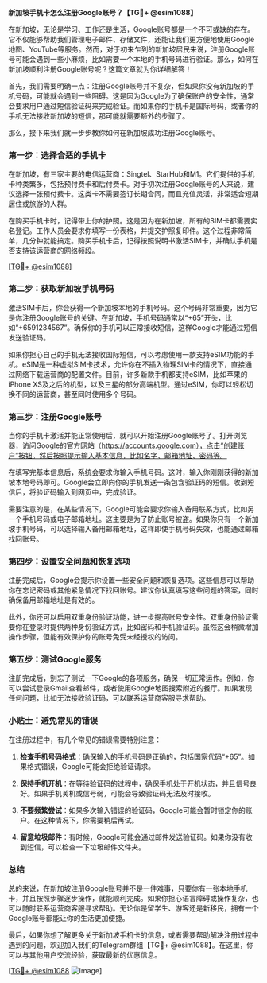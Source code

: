**新加坡手机卡怎么注册Google账号？【TG💪+ @esim1088】**

在新加坡，无论是学习、工作还是生活，Google账号都是一个不可或缺的存在。它不仅能够帮助我们管理电子邮件、存储文件，还能让我们更方便地使用Google地图、YouTube等服务。然而，对于初来乍到的新加坡居民来说，注册Google账号可能会遇到一些小麻烦，比如需要一个本地的手机号码进行验证。那么，如何在新加坡顺利注册Google账号呢？这篇文章就为你详细解答！

首先，我们需要明确一点：注册Google账号并不复杂，但如果你没有新加坡的手机号码，可能就会遇到一些阻碍。这是因为Google为了确保账户的安全性，通常会要求用户通过短信验证码来完成验证。而如果你的手机卡是国际号码，或者你的手机无法接收新加坡的短信，那可能就需要额外的步骤了。

那么，接下来我们就一步步教你如何在新加坡成功注册Google账号。

### 第一步：选择合适的手机卡

在新加坡，有三家主要的电信运营商：Singtel、StarHub和M1。它们提供的手机卡种类繁多，包括预付费卡和后付费卡。对于初次注册Google账号的人来说，建议选择一张预付费卡。这类卡不需要签订长期合同，而且充值灵活，非常适合短期居住或旅游的人群。

在购买手机卡时，记得带上你的护照。这是因为在新加坡，所有的SIM卡都需要实名登记。工作人员会要求你填写一份表格，并提交护照复印件。这个过程非常简单，几分钟就能搞定。购买手机卡后，记得按照说明书激活SIM卡，并确认手机是否支持该运营商的网络频段。

[[TG💪+ @esim1088](https://t.me/s/esim1088)]

### 第二步：获取新加坡手机号码

激活SIM卡后，你会获得一个新加坡本地的手机号码。这个号码非常重要，因为它是你注册Google账号的关键。在新加坡，手机号码通常以“+65”开头，比如“+6591234567”。确保你的手机可以正常接收短信，这样Google才能通过短信发送验证码。

如果你担心自己的手机无法接收国际短信，可以考虑使用一款支持eSIM功能的手机。eSIM是一种虚拟SIM卡技术，允许你在不插入物理SIM卡的情况下，直接通过网络下载运营商的配置文件。目前，许多新款手机都支持eSIM，比如苹果的iPhone XS及之后的机型，以及三星的部分高端机型。通过eSIM，你可以轻松切换不同的运营商，甚至同时使用多个号码。

### 第三步：注册Google账号

当你的手机卡激活并能正常使用后，就可以开始注册Google账号了。打开浏览器，访问Google的官方网站（https://accounts.google.com），点击“创建账户”按钮。然后按照提示输入基本信息，比如名字、邮箱地址、密码等。

在填写完基本信息后，系统会要求你输入手机号码。这时，输入你刚刚获得的新加坡本地号码即可。Google会立即向你的手机发送一条包含验证码的短信。收到短信后，将验证码输入到网页中，完成验证。

需要注意的是，在某些情况下，Google可能会要求你输入备用联系方式，比如另一个手机号码或电子邮箱地址。这主要是为了防止账号被盗。如果你只有一个新加坡手机号码，可以选择输入备用邮箱地址，这样即使手机号码失效，也能通过邮箱找回账号。

### 第四步：设置安全问题和恢复选项

注册完成后，Google会提示你设置一些安全问题和恢复选项。这些信息可以帮助你在忘记密码或其他紧急情况下找回账号。建议你认真填写这些问题的答案，同时确保备用邮箱地址是有效的。

此外，你还可以启用双重身份验证功能，进一步提高账号安全性。双重身份验证需要你在登录时提供两种身份验证方式，比如密码和手机验证码。虽然这会稍微增加操作步骤，但能有效保护你的账号免受未经授权的访问。

### 第五步：测试Google服务

注册完成后，别忘了测试一下Google的各项服务，确保一切正常运作。例如，你可以尝试登录Gmail查看邮件，或者使用Google地图搜索附近的餐厅。如果发现任何问题，比如无法接收验证码，可以联系运营商客服寻求帮助。

### 小贴士：避免常见的错误

在注册过程中，有几个常见的错误需要特别注意：

1. **检查手机号码格式**：确保输入的手机号码是正确的，包括国家代码“+65”。如果格式错误，Google可能会拒绝验证请求。
   
2. **保持手机开机**：在等待验证码的过程中，确保手机处于开机状态，并且信号良好。如果手机关机或信号弱，可能会导致验证码无法及时接收。

3. **不要频繁尝试**：如果多次输入错误的验证码，Google可能会暂时锁定你的账户。在这种情况下，你需要稍后再试。

4. **留意垃圾邮件**：有时候，Google可能会通过邮件发送验证码。如果你没有收到短信，可以检查一下垃圾邮件文件夹。

### 总结

总的来说，在新加坡注册Google账号并不是一件难事，只要你有一张本地手机卡，并且按照步骤逐步操作，就能顺利完成。如果你担心语言障碍或操作复杂，也可以随时联系运营商客服寻求帮助。无论你是留学生、游客还是新移民，拥有一个Google账号都能让你的生活更加便捷。

最后，如果你想了解更多关于新加坡手机卡的信息，或者需要帮助解决注册过程中遇到的问题，欢迎加入我们的Telegram群组【TG💪+ @esim1088】。在这里，你可以与其他用户交流经验，获取最新的优惠信息。

[[TG💪+ @esim1088](https://t.me/s/esim1088) ![Image](https://i.postimg.cc/4NQfJmqS/Snipaste-2025-05-13-00-14-12.png)]